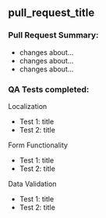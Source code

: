 ## pull_request_title

### Pull Request Summary:
- changes about...
- changes about...
- changes about...

### QA Tests completed:

Localization 
* Test 1: title
* Test 2: title

Form Functionality
* Test 1: title
* Test 2: title

Data Validation 
* Test 1: title
* Test 2: title

